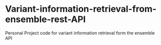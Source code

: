 # Variant-information-retrieval-from-ensemble-rest-API
Personal Project code for variant information  retrieval form the ensemble API
